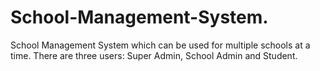# School-Management-System.
School Management System which can be used for multiple schools at a time. There are three users: Super Admin, School Admin and Student. 
